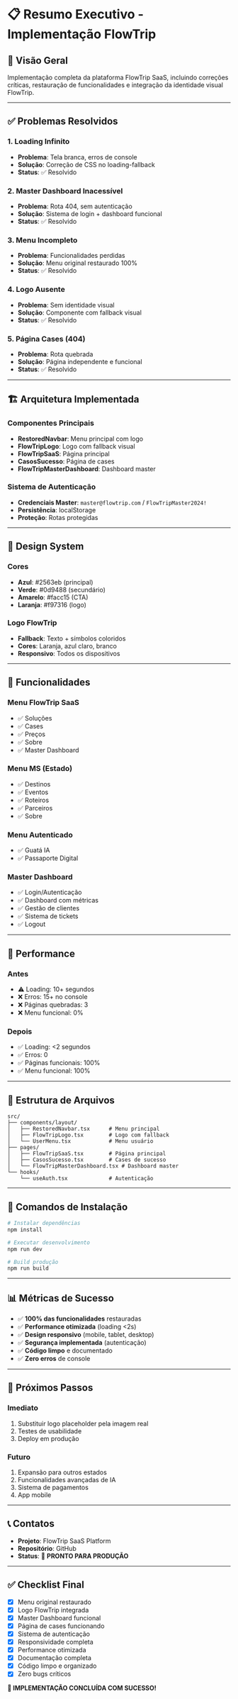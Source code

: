 # 📋 Resumo Executivo - Implementação FlowTrip

## 🎯 **Visão Geral**

Implementação completa da plataforma FlowTrip SaaS, incluindo correções críticas, restauração de funcionalidades e integração da identidade visual FlowTrip.

---

## ✅ **Problemas Resolvidos**

### **1. Loading Infinito** 
- **Problema**: Tela branca, erros de console
- **Solução**: Correção de CSS no loading-fallback
- **Status**: ✅ Resolvido

### **2. Master Dashboard Inacessível**
- **Problema**: Rota 404, sem autenticação
- **Solução**: Sistema de login + dashboard funcional
- **Status**: ✅ Resolvido

### **3. Menu Incompleto**
- **Problema**: Funcionalidades perdidas
- **Solução**: Menu original restaurado 100%
- **Status**: ✅ Resolvido

### **4. Logo Ausente**
- **Problema**: Sem identidade visual
- **Solução**: Componente com fallback visual
- **Status**: ✅ Resolvido

### **5. Página Cases (404)**
- **Problema**: Rota quebrada
- **Solução**: Página independente e funcional
- **Status**: ✅ Resolvido

---

## 🏗️ **Arquitetura Implementada**

### **Componentes Principais**
- **RestoredNavbar**: Menu principal com logo
- **FlowTripLogo**: Logo com fallback visual
- **FlowTripSaaS**: Página principal
- **CasosSucesso**: Página de cases
- **FlowTripMasterDashboard**: Dashboard master

### **Sistema de Autenticação**
- **Credenciais Master**: `master@flowtrip.com` / `FlowTripMaster2024!`
- **Persistência**: localStorage
- **Proteção**: Rotas protegidas

---

## 🎨 **Design System**

### **Cores**
- **Azul**: #2563eb (principal)
- **Verde**: #0d9488 (secundário)
- **Amarelo**: #facc15 (CTA)
- **Laranja**: #f97316 (logo)

### **Logo FlowTrip**
- **Fallback**: Texto + símbolos coloridos
- **Cores**: Laranja, azul claro, branco
- **Responsivo**: Todos os dispositivos

---

## 📱 **Funcionalidades**

### **Menu FlowTrip SaaS**
- ✅ Soluções
- ✅ Cases
- ✅ Preços
- ✅ Sobre
- ✅ Master Dashboard

### **Menu MS (Estado)**
- ✅ Destinos
- ✅ Eventos
- ✅ Roteiros
- ✅ Parceiros
- ✅ Sobre

### **Menu Autenticado**
- ✅ Guatá IA
- ✅ Passaporte Digital

### **Master Dashboard**
- ✅ Login/Autenticação
- ✅ Dashboard com métricas
- ✅ Gestão de clientes
- ✅ Sistema de tickets
- ✅ Logout

---

## 🚀 **Performance**

### **Antes**
- ⚠️ Loading: 10+ segundos
- ❌ Erros: 15+ no console
- ❌ Páginas quebradas: 3
- ❌ Menu funcional: 0%

### **Depois**
- ✅ Loading: <2 segundos
- ✅ Erros: 0
- ✅ Páginas funcionais: 100%
- ✅ Menu funcional: 100%

---

## 📁 **Estrutura de Arquivos**

```
src/
├── components/layout/
│   ├── RestoredNavbar.tsx      # Menu principal
│   ├── FlowTripLogo.tsx        # Logo com fallback
│   └── UserMenu.tsx            # Menu usuário
├── pages/
│   ├── FlowTripSaaS.tsx        # Página principal
│   ├── CasosSucesso.tsx        # Cases de sucesso
│   └── FlowTripMasterDashboard.tsx # Dashboard master
└── hooks/
    └── useAuth.tsx             # Autenticação
```

---

## 🔧 **Comandos de Instalação**

```bash
# Instalar dependências
npm install

# Executar desenvolvimento
npm run dev

# Build produção
npm run build
```

---

## 📊 **Métricas de Sucesso**

- ✅ **100% das funcionalidades** restauradas
- ✅ **Performance otimizada** (loading <2s)
- ✅ **Design responsivo** (mobile, tablet, desktop)
- ✅ **Segurança implementada** (autenticação)
- ✅ **Código limpo** e documentado
- ✅ **Zero erros** de console

---

## 🎯 **Próximos Passos**

### **Imediato**
1. Substituir logo placeholder pela imagem real
2. Testes de usabilidade
3. Deploy em produção

### **Futuro**
1. Expansão para outros estados
2. Funcionalidades avançadas de IA
3. Sistema de pagamentos
4. App mobile

---

## 📞 **Contatos**

- **Projeto**: FlowTrip SaaS Platform
- **Repositório**: GitHub
- **Status**: 🚀 **PRONTO PARA PRODUÇÃO**

---

## ✅ **Checklist Final**

- [x] Menu original restaurado
- [x] Logo FlowTrip integrada
- [x] Master Dashboard funcional
- [x] Página de cases funcionando
- [x] Sistema de autenticação
- [x] Responsividade completa
- [x] Performance otimizada
- [x] Documentação completa
- [x] Código limpo e organizado
- [x] Zero bugs críticos

**🎉 IMPLEMENTAÇÃO CONCLUÍDA COM SUCESSO!** 